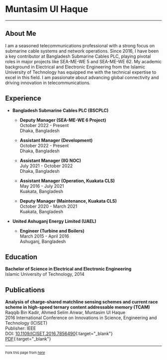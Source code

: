 # Muntasim Ul Haque

---

## About Me
<div class="about-me">
I am a seasoned telecommunications professional with a strong focus on submarine cable systems and network operations. Since 2016, I have been a key contributor at Bangladesh Submarine Cables PLC, playing pivotal roles in major projects like SEA-ME-WE 5 and SEA-ME-WE 62. My academic background in Electrical and Electronic Engineering from the Islamic University of Technology has equipped me with the technical expertise to excel in this field. I am passionate about advancing global connectivity and driving innovation in telecommunications.
</div>
  
## Experience

- **Bangladesh Submarine Cables PLC (BSCPLC)**
	- **Deputy Manager (SEA-ME-WE 6 Project)**  
		October 2022 - Present  
		Dhaka, Bangladesh  

	- **Assistant Manager (Development)**  
		October 2022 - Present  
		Dhaka, Bangladesh  

	- **Assistant Manager (IIG NOC)**  
		July 2021 - October 2022  
		Dhaka, Bangladesh  

	- **Assistant Manager (Operation, Kuakata CLS)**  
		May 2016 - July 2021  
		Kuakata, Bangladesh  

	- **Deputy Manager (Maintenance, Kuakata CLS)**  
		October 2020 - March 2021  
		Kuakata, Bangladesh  

- **United Ashuganj Energy Limited (UAEL)**
	- **Engineer (Turbine and Boilers)**  
		March 2015 - April 2016  
		Ashuganj, Bangladesh  

## Education

**Bachelor of Science in Electrical and Electronic Engineering**  
Islamic University of Technology, 2014

## Publications

**Analysis of charge-shared matchline sensing schemes and current race scheme in high-speed ternary content addressable memory (TCAM)**  
Raqqib Bin Kadir, Ahmed Selim Anwar, Muntasim Ul Haque  
2016 International Conference on Innovations in Science, Engineering and Technology (ICISET)  
Publisher: IEEE  
DOI: [10.1109/ICISET.2016.7856490](https://ieeexplore.ieee.org/document/7856490#:~:text=DOI%3A%2010.1109/ICISET.2016.7856490){:target="_blank"}  
[PDF](https://mega.nz/file/7IAGwRgA#IUDTS7mYArwtloYyYOpVU6hfhNQrHJ4xFYuz8BCQ3sE){:target="_blank"}

---

<p style="font-size:11px">Fork this page from <a href="https://github.com/muntasimulhaque/muntasimulhaque.github.io" target="_blank">here</a></p>
